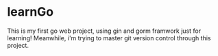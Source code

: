 # learnGo
This is my first go web project, using gin and gorm framwork just for learning!
Meanwhile, i'm trying to master git version control through this project.
